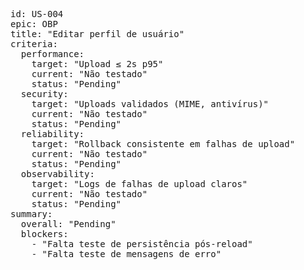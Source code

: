 <pre>
id: US-004
epic: OBP
title: "Editar perfil de usuário"
criteria:
  performance:
    target: "Upload ≤ 2s p95"
    current: "Não testado"
    status: "Pending"
  security:
    target: "Uploads validados (MIME, antivírus)"
    current: "Não testado"
    status: "Pending"
  reliability:
    target: "Rollback consistente em falhas de upload"
    current: "Não testado"
    status: "Pending"
  observability:
    target: "Logs de falhas de upload claros"
    current: "Não testado"
    status: "Pending"
summary:
  overall: "Pending"
  blockers:
    - "Falta teste de persistência pós-reload"
    - "Falta teste de mensagens de erro"
</pre>
